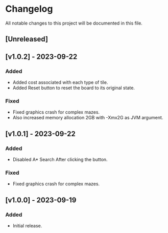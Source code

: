 # Changelog

All notable changes to this project will be documented in this file.

## [Unreleased]

## [v1.0.2] - 2023-09-22

### Added

- Added cost associated with each type of tile.
- Added Reset button to reset the board to its original state.

### Fixed

- Fixed graphics crash for complex mazes.
- Also increased memory allocation 2GB with -Xmx2G as JVM argument.

## [v1.0.1] - 2023-09-22

### Added

- Disabled A* Search After clicking the button.

### Fixed

- Fixed graphics crash for complex mazes.

## [v1.0.0] - 2023-09-19

### Added

- Initial release.
